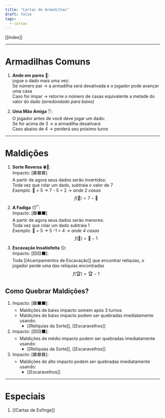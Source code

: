 ```yaml
---
title: "Cartas de Armadilhas"
draft: false
tags:
  - cartas
---
```

[[index]]

---
# Armadilhas Comuns

1. **Ande em pares** 🤝:  
	jogue o dado mais uma vez:  
		Se número par -> a armadilha será desativada e o jogador pode avançar uma casa  
		Caso for ímpar -> retorne o número de casas equivalente a metade do valor do dado _(arredondado para baixo)_  

3. **Uma Mão Amiga** ✋:  
	O jogador antes de você deve jogar um dado:  
		Se for acima de 3 -> a armadilha desativará  
		Caso abaixo de 4 -> perderá seu próximo turno  

---
# Maldições

1. **Sorte Reversa** 🍀🔄:  
	Impacto: \[🟥🟥🟥]  
		A partir de agora seus dados serão invertidos:  
		Toda vez que rolar um dado, subtraia o valor de 7  
			_Exemplo:_ 🎲 = 5 -> 7 - 5 = 2 -> _ande 2 casas_  
$$
		f(🎲) = 7 - 🎲
$$
2. **A Fadiga** 😴:  
	Impacto: \[🟩⬛⬛]  
		A partir de agora seus dados serão menores:  
		Toda vez que rolar um dado subtraia 1  
			_Exemplo:_ 🎲 = 5 -> 5 -1 = 4 -> _ande 4 casas_  
$$
f(🎲) = 🎲 - 1
$$

3. **Escavação Insatisfeita** 😔:  
	Impacto: \[🟨🟨⬛]:  
		Toda [[Acampamentos de Escavação]] que encontrar relíquias, o jogador perde uma das relíquias encontradas  
$$
f(🏆) = 🏆 - 1
$$
## Como Quebrar Maldições?

1. Impacto: \[🟩⬛⬛]:
	- Maldições de baixo impacto somem após 3 turnos
	- Maldições de baixo impacto podem ser quebradas imediatamente usando:
		- [[Relíquias da Sorte]], [[Escaravelhos]]
1. Impacto: \[🟨🟨⬛]:
	- Maldições de médio impacto podem ser quebradas imediatamente usando:
		- [[Relíquias da Sorte]], [[Escaravelhos]]
3. Impacto: \[🟥🟥🟥]:
	- Maldições de alto impacto podem ser quebradas imediatamente usando:
		- [[Escaravelhos]]


---
# Especiais

1. [[Cartas de Esfinge]]
